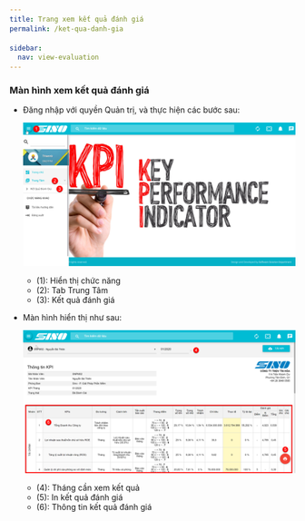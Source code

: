 ```yaml
---
title: Trang xem kết quả đánh giá
permalink: /ket-qua-danh-gia

sidebar:
  nav: view-evaluation
---
```


### **Màn hình xem kết quả đánh giá**
* Đăng nhập với quyền Quản trị, và thực hiện các bước sau:

     ![](assets/viewevaluation/mnViewevaluation.png)

     * (1): Hiển thị chức năng
     * (2): Tab Trung Tâm
     * (3): Kết quả đánh giá

* Màn hình hiển thị như sau:

     ![](assets/viewevaluation/viewEvaluation.png)

     * (4): Tháng cần xem kết quả
     * (5): In kết quả đánh giá
     * (6): Thông tin kết quả đánh giá
